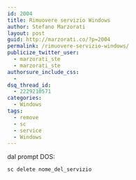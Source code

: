 ```yaml
---
id: 2004
title: Rimuovere servizio Windows
author: Stefano Marzorati
layout: post
guid: http://marzorati.co/?p=2004
permalink: /rimuovere-servizio-windows/
publicize_twitter_user:
  - marzorati_ste
  - marzorati_ste
authorsure_include_css:
  - 
dsq_thread_id:
  - 2229210571
categories:
  - Windows
tags:
  - remove
  - sc
  - service
  - Windows
---
```

dal prompt DOS:

`sc delete nome_del_servizio`